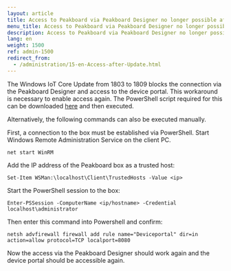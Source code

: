 ```yaml
---
layout: article
title: Access to Peakboard via Peakboard Designer no longer possible after Windows Update
menu_title: Access to Peakboard via Peakboard Designer no longer possible after Windows Update
description: Access to Peakboard via Peakboard Designer no longer possible after Windows Update
lang: en
weight: 1500
ref: admin-1500
redirect_from:
  - /administration/15-en-Access-after-Update.html
---
```


The Windows IoT Core Update from 1803 to 1809 blocks the connection via the Peakboard Designer and access to the device portal.
This workaround is necessary to enable access again. The PowerShell script required for this can be downloaded [here](https://github.com/Peakboard/CoolStuff/blob/master/Help%20Files/FixAfterWinUpdate/Peakboard-WinUpdate-Repair.zip) and then executed.

Alternatively, the following commands can also be executed manually.

First, a connection to the box must be established via PowerShell.
Start Windows Remote Administration Service on the client PC.

```
net start WinRM
```

Add the IP address of the Peakboard box as a trusted host:

```
Set-Item WSMan:\localhost\Client\TrustedHosts -Value <ip>
```

Start the PowerShell session to the box:

```
Enter-PSSession -ComputerName <ip/hostname> -Credential localhost\administrator
```

Then enter this command into Powershell and confirm:

```
netsh advfirewall firewall add rule name="Deviceportal" dir=in action=allow protocol=TCP localport=8080
```

Now the access via the Peakboard Designer should work again and the device portal should be accessible again.

